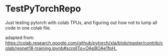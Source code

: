 # TestPyTorchRepo
Just testing pytorch with colab TPUs, and figuring out how not to lump all code in one colab file.

adapted from:
https://colab.research.google.com/github/pytorch/xla/blob/master/contrib/colab/resnet18-training.ipynb#scrollTo=OApBOAe1fpH_